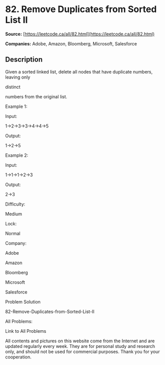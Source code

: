 # 82. Remove Duplicates from Sorted List II

**Source:** [https://leetcode.ca/all/82.html](https://leetcode.ca/all/82.html)

**Companies:** Adobe, Amazon, Bloomberg, Microsoft, Salesforce

## Description

Given a sorted linked list, delete all nodes that have duplicate numbers, leaving only

distinct

numbers from the original list.

Example 1:

Input:

1->2->3->3->4->4->5

Output:

1->2->5

Example 2:

Input:

1->1->1->2->3

Output:

2->3

Difficulty:

Medium

Lock:

Normal

Company:

Adobe

Amazon

Bloomberg

Microsoft

Salesforce

Problem Solution

82-Remove-Duplicates-from-Sorted-List-II

All Problems:

Link to All Problems

All contents and pictures on this website come from the Internet and are updated regularly every week. They are for personal study and research only, and should not be used for commercial purposes. Thank you for your cooperation.

